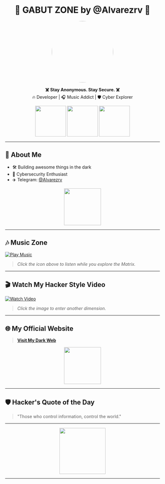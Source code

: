 <h1 align="center">🚀 GABUT ZONE by @Alvarezrv 🚀</h1>

<p align="center">
  <img src="https://media.giphy.com/media/h408T6Y5GfmXBKW62l/giphy.gif" width="200" style="border-radius: 50%;">
</p>

<p align="center">
  <b>☠️ Stay Anonymous. Stay Secure. ☠️</b><br>
  🔥 Developer | 🎧 Music Addict | 🛡️ Cyber Explorer
</p>

<p align="center">
  <img src="https://media.giphy.com/media/26ufdipQqU2lhNA4g/giphy.gif" width="100">
  <img src="https://media.giphy.com/media/l0MYt5jPR6QX5pnqM/giphy.gif" width="100">
  <img src="https://media.giphy.com/media/j5hP1f0ED0t7W/giphy.gif" width="100">
</p>

---

## 🧠 About Me

- 🛠️ Building awesome things in the dark
- 📡 Cybersecurity Enthusiast
- ✈️ Telegram: [@Alvarezrv](https://t.me/Alvarezrv)

<p align="center">
  <img src="https://media.giphy.com/media/xT0GqeSlGSRQut4JPO/giphy.gif" width="120">
</p>

---

## 🎶 Music Zone

[![Play Music](https://img.icons8.com/ios-filled/50/ffffff/play--v1.png)](https://alvarezrv1945.github.io/musik.mp3)

> *Click the icon above to listen while you explore the Matrix.*

---

## 🎬 Watch My Hacker Style Video

[![Watch Video](https://img.youtube.com/vi/dQw4w9WgXcQ/0.jpg)](https://www.youtube.com/watch?v=dQw4w9WgXcQ)

> *Click the image to enter another dimension.*

---

## 🌐 My Official Website

> [**Visit My Dark Web**](https://alvarezrv1945.github.io)

<p align="center">
  <img src="https://media.giphy.com/media/3o7abKhOpu0NwenH3O/giphy.gif" width="120">
</p>

---

## 🛡️ Hacker's Quote of the Day

> "Those who control information, control the world."

---

<p align="center">
  <img src="https://raw.githubusercontent.com/rahulbanerjee26/githubProfileReadmeGenerator/main/gifs/code.gif" width="150">
</p>

---
